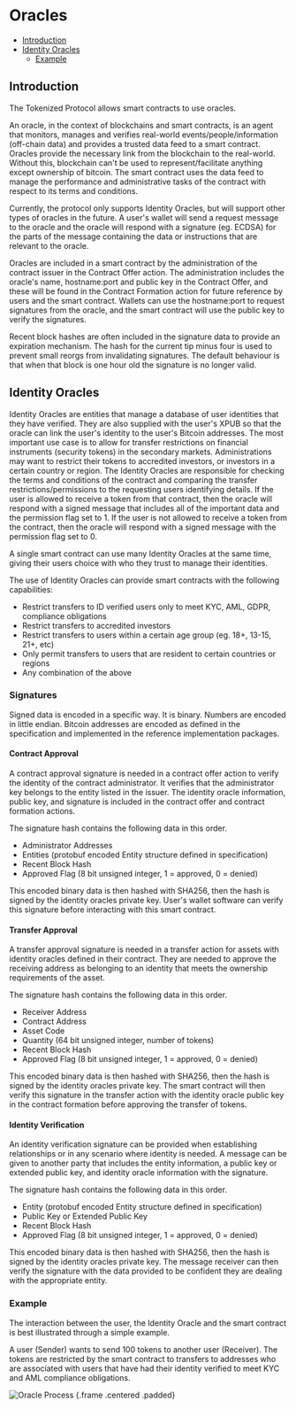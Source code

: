 # Oracles

- [Introduction](#introduction)
- [Identity Oracles](#identity-oracles)
	- [Example](#example)

<a name="introduction"></a>
## Introduction

The Tokenized Protocol allows smart contracts to use oracles.

An oracle, in the context of blockchains and smart contracts, is an agent that monitors, manages and verifies real-world events/people/information (off-chain data) and provides a trusted data feed to a smart contract.  Oracles provide the necessary link from the blockchain to the real-world. Without this, blockchain can't be used to represent/facilitate anything except ownership of bitcoin. The smart contract uses the data feed to manage the performance and administrative tasks of the contract with respect to its terms and conditions.

Currently, the protocol only supports Identity Oracles, but will support other types of oracles in the future.  A user's wallet will send a request message to the oracle and the oracle will respond with a signature (eg. ECDSA) for the parts of the message containing the data or instructions that are relevant to the oracle.

Oracles are included in a smart contract by the administration of the contract issuer in the Contract Offer action.  The administration includes the oracle's name, hostname:port and public key in the Contract Offer, and these will be found in the Contract Formation action for future reference by users and the smart contract.  Wallets can use the hostname:port to request signatures from the oracle, and the smart contract will use the public key to verify the signatures.

Recent block hashes are often included in the signature data to provide an expiration mechanism. The hash for the current tip minus four is used to prevent small reorgs from invalidating signatures. The default behaviour is that when that block is one hour old the signature is no longer valid.

<a name="identity-oracles"></a>
## Identity Oracles

Identity Oracles are entities that manage a database of user identities that they have verified.  They are also supplied with the user's XPUB so that the oracle can link the user's identity to the user's Bitcoin addresses.  The most important use case is to allow for transfer restrictions on financial instruments (security tokens) in the secondary markets. Administrations may want to restrict their tokens to accredited investors, or investors in a certain country or region.  The Identity Oracles are responsible for checking the terms and conditions of the contract and comparing the transfer restrictions/permissions to the requesting users identifying details.  If the user is allowed to receive a token from that contract, then the oracle will respond with a signed message that includes all of the important data and the permission flag set to 1.  If the user is not allowed to receive a token from the contract, then the oracle will respond with a signed message with the permission flag set to 0.

A single smart contract can use many Identity Oracles at the same time, giving their users choice with who they trust to manage their identities.

The use of Identity Oracles can provide smart contracts with the following capabilities:

- Restrict transfers to ID verified users only to meet KYC, AML, GDPR, compliance obligations
- Restrict transfers to accredited investors
- Restrict transfers to users within a certain age group (eg. 18+, 13-15, 21+, etc)
- Only permit transfers to users that are resident to certain countries or regions
- Any combination of the above


<a name="signatures"></a>
### Signatures

Signed data is encoded in a specific way. It is binary. Numbers are encoded in little endian. Bitcoin addresses are encoded as defined in the specification and implemented in the reference implementation packages.

<a name="contract"></a>
#### Contract Approval

A contract approval signature is needed in a contract offer action to verify the identity of the contract administrator. It verifies that the administrator key belongs to the entity listed in the issuer. The identity oracle information, public key, and signature is included in the contract offer and contract formation actions.

The signature hash contains the following data in this order.

- Administrator Addresses
- Entities (protobuf encoded Entity structure defined in specification)
- Recent Block Hash
- Approved Flag (8 bit unsigned integer, 1 = approved, 0 = denied)

This encoded binary data is then hashed with SHA256, then the hash is signed by the identity oracles private key. User's wallet software can verify this signature before interacting with this smart contract.

<a name="transfer"></a>
#### Transfer Approval

A transfer approval signature is needed in a transfer action for assets with identity oracles defined in their contract. They are needed to approve the receiving address as belonging to an identity that meets the ownership requirements of the asset.

The signature hash contains the following data in this order.

- Receiver Address
- Contract Address
- Asset Code
- Quantity (64 bit unsigned integer, number of tokens)
- Recent Block Hash
- Approved Flag (8 bit unsigned integer, 1 = approved, 0 = denied)


This encoded binary data is then hashed with SHA256, then the hash is signed by the identity oracles private key. The smart contract will then verify this signature in the transfer action with the identity oracle public key in the contract formation before approving the transfer of tokens.

<a name="identity"></a>
#### Identity Verification

An identity verification signature can be provided when establishing relationships or in any scenario where identity is needed. A message can be given to another party that includes the entity information, a public key or extended public key, and identity oracle information with the signature.

The signature hash contains the following data in this order.

- Entity (protobuf encoded Entity structure defined in specification)
- Public Key or Extended Public Key
- Recent Block Hash
- Approved Flag (8 bit unsigned integer, 1 = approved, 0 = denied)

This encoded binary data is then hashed with SHA256, then the hash is signed by the identity oracles private key. The message receiver can then verify the signature with the data provided to be confident they are dealing with the appropriate entity.

<a name="example"></a>
### Example

The interaction between the user, the Identity Oracle and the smart contract is best illustrated through a simple example.

A user (Sender) wants to send 100 tokens to another user (Receiver).  The tokens are restricted by the smart contract to transfers to addresses who are associated with users that have had their identity verified to meet KYC and AML compliance obligations.

![Oracle Process](https://raw.githubusercontent.com/tokenized/docs/master/images/concepts-oracles.svg?sanitize=true "Oracle Process") {.frame .centered .padded}
